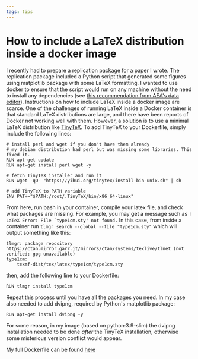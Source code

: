 ```yaml
---
tags: tips
---
```

# How to include a LaTeX distribution inside a docker image

I recently had to prepare a replication package for a paper I wrote. The replication package included a Python script that generated some figures using matplotlib package with some LaTeX formatting. I wanted to use docker to ensure that the script would run on any machine without the need to install any dependencies (see [this recommendation from AEA's data editor](https://aeadataeditor.github.io/posts/2021-11-16-docker)). 
Instructions on how to include LaTeX inside a docker image are scarce. One of the challenges of running LaTeX inside a Docker container is that standard LaTeX distributions are large, and there have been reports of Docker not working well with them. However, a solution is to use a minimal LaTeX distribution like [TinyTeX](https://yihui.org/tinytex/). To add TinyTeX to your Dockerfile, simply include the following lines:

```
# install perl and wget if you don't have them already
# my debian distribution had perl but was missing some libraries. This fixed it.  
RUN apt-get update
RUN apt-get install perl wget -y  

# fetch TinyTeX installer and run it
RUN wget -qO- "https://yihui.org/tinytex/install-bin-unix.sh" | sh 

# add TinyTeX to PATH variable
ENV PATH="$PATH:/root/.TinyTeX/bin/x86_64-linux"
```

From here, run bash in your container, compile your latex file, and check what packages are missing. For example, you may get a message such as ```! LaTeX Error: File `type1cm.sty' not found.```
In this case, from inside a container run ```tlmgr search --global --file "type1cm.sty"``` which will output something like this:
```
tlmgr: package repository https://ctan.mirror.garr.it/mirrors/ctan/systems/texlive/tlnet (not verified: gpg unavailable)
type1cm:
	texmf-dist/tex/latex/type1cm/type1cm.sty
```
then, add the following line to your Dockerfile:
```
RUN tlmgr install type1cm
```

Repeat this process until you have all the packages you need. In my case also needed to add dvipng, required by Python's matplotlib package:
```
RUN apt-get install dvipng -y
```

For some reason, in my image (based on python:3.9-slim) the dvipng installation needed to be done *after* the TinyTeX installation, otherwise some misterious version conflict would appear.

My full Dockerfile can be found [here](https://github.com/andreamoro-git/JurySelection-Replication_Package/blob/main/Environment/Dockerfile)
